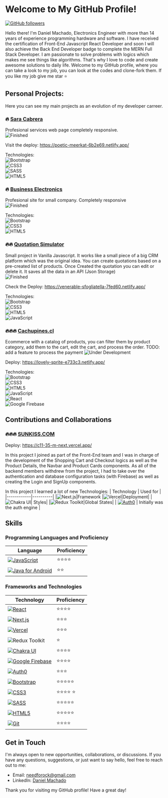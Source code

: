 # Welcome to My GitHub Profile!

[![GitHub followers](https://img.shields.io/github/followers/Needforock2?style=social)](https://github.com/Needforock2)

Hello there! I'm Daniel Machado, Electronics Engineer with more than 14 years of experience programming hardware and software. 
I have received the certification of Front-End Javascript React Developer and soon I will also achieve the Back End Developer badge to complete the MERN Full Stack Developer.
I am passionate to solve problems with logics which makes me see things like algorithms. That's why I love to code and create awesome solutions to daily life.
Welcome to my GitHub profile, where you can take a look to my job, you can look at the codes and clone-fork them. If you like my job give me star ⭐️ 



## Personal Projects: 
Here you can see my main projects as an evolution of my developer carreer.

### 🔥 [Sara Cabrera](https://github.com/Needforock2/Proyecto-Final-DanielMachado)
Profesional services web page completely responsive. </br>
![Finished](https://img.shields.io/badge/Status-Finished-00C853?style=for-the-badge)

Visit the deploy: https://poetic-meerkat-6b2e69.netlify.app/

Technologies: </br>
![Bootstrap](https://img.shields.io/badge/-Bootstrap-7952B3?logo=bootstrap&logoColor=white&style=for-the-badge) </br>
![CSS3](https://img.shields.io/badge/-CSS3-1572B6?logo=css3&logoColor=white&style=for-the-badge) </br>
![SASS](https://img.shields.io/badge/-Sass-CC6699?logo=sass&logoColor=white&style=for-the-badge) </br>
![HTML5](https://img.shields.io/badge/-HTML5-E34F26?logo=html5&logoColor=white&style=for-the-badge) </br>



### 🔥 [Business Electronics](https://priceless-booth-f5d813.netlify.app/)
Profesional site for small company. Completely responsive </br>
![Finished](https://img.shields.io/badge/Status-Finished-00C853?style=for-the-badge)

Technologies: </br>
![Bootstrap](https://img.shields.io/badge/-Bootstrap-7952B3?logo=bootstrap&logoColor=white&style=for-the-badge)</br>
![CSS3](https://img.shields.io/badge/-CSS3-1572B6?logo=css3&logoColor=white&style=for-the-badge)</br>
![HTML5](https://img.shields.io/badge/-HTML5-E34F26?logo=html5&logoColor=white&style=for-the-badge)</br>

### 🔥🔥 [Quotation Simulator](https://github.com/Needforock2/JS-Entrega-Final-Daniel-Machado)

Small project in Vanilla Javascript. It works like a small piece of a big CRM platform which was the original idea.
You can create quotations based on a pre-created list of products.
Once Created the quotation you can edit or delete it.
It saves all the data in an API (Json Storage)</br>
![Finished](https://img.shields.io/badge/Status-Finished-00C853?style=for-the-badge)

Check the Deploy: https://venerable-sfogliatella-7fed60.netlify.app/

Technologies: </br>
![Bootstrap](https://img.shields.io/badge/-Bootstrap-7952B3?logo=bootstrap&logoColor=white&style=for-the-badge)</br>
![CSS3](https://img.shields.io/badge/-CSS3-1572B6?logo=css3&logoColor=white&style=for-the-badge)</br>
![HTML5](https://img.shields.io/badge/-HTML5-E34F26?logo=html5&logoColor=white&style=for-the-badge)</br>
![JavaScript](https://img.shields.io/badge/-JavaScript-F7DF1E?logo=javascript&logoColor=white&style=for-the-badge)    </br>

### 🔥🔥🔥 [Cachupines.cl](https://github.com/Needforock2/react-preentrega2-daniel-machado)

Ecommerce with a catalog of products, you can filter them by product category, add them to the cart, edit the cart, and process the order.
TODO: add a feature to process the payment
![Under Development](https://img.shields.io/badge/Status-Under%20Development-FFCA28?style=for-the-badge)

Deploy: https://lovely-sprite-e733c3.netlify.app/

Technologies: </br>
![Bootstrap](https://img.shields.io/badge/-Bootstrap-7952B3?logo=bootstrap&logoColor=white&style=for-the-badge)</br>
![CSS3](https://img.shields.io/badge/-CSS3-1572B6?logo=css3&logoColor=white&style=for-the-badge)</br>
![HTML5](https://img.shields.io/badge/-HTML5-E34F26?logo=html5&logoColor=white&style=for-the-badge)</br>
![JavaScript](https://img.shields.io/badge/-JavaScript-F7DF1E?logo=javascript&logoColor=white&style=for-the-badge) </br>
![React](https://img.shields.io/badge/-React-61DAFB?logo=react&logoColor=white&style=for-the-badge)</br>
![Google Firebase](https://img.shields.io/badge/-Google%20Firebase-FFCA28?logo=firebase&logoColor=black&style=for-the-badge)

## Contributions and Collaborations

### 🔥🔥🔥 [SUNKISS.COM](https://github.com/Needforock2/Sunkiss)
Deploy:  https://c11-35-m-next.vercel.app/

In this project I joined as part of the Front-End team and I was in charge of the development of the Shopping Cart and Checkout logics as well as the Product Details, the Navbar and Product Cards components.
As all of the backend members withdrew from the project, I had to take over the authentication and database configuration tasks (with Firebase) as well as creating the Login and SignUp components.

In this project I learned a lot of new Technologies:
| Technology | Used for |
|------------|----------|
|![Next.js](https://img.shields.io/badge/-Next.js-black?style=for-the-badge&logo=next.js)|Framework
|![Vercel](https://img.shields.io/badge/-Vercel-000000?style=for-the-badge&logo=vercel)|Deployment|
|![Chakra UI](https://img.shields.io/badge/-Chakra%20UI-319795?style=for-the-badge&logo=chakra-ui)| Styles|
|![Redux Toolkit](https://img.shields.io/badge/-Redux%20Toolkit-764ABC?style=for-the-badge&logo=redux)|Global States|
| [![Auth0](https://img.shields.io/badge/-Auth0-EB5424?logo=auth0&logoColor=white&style=for-the-badge)](https://auth0.com/)                 | Initially was the auth engine        |

## Skills

### Programming Languages and Proficiency

| Language           | Proficiency         |
| ------------------ | ------------------- |
| [![JavaScript](https://img.shields.io/badge/-JavaScript-F7DF1E?logo=javascript&logoColor=white&style=for-the-badge)](https://www.javascript.com/)           | ⭐️⭐️⭐️⭐️        |
| [![Java for Android](https://img.shields.io/badge/-Java%20for%20Android-3DDC84?logo=android&logoColor=white&style=for-the-badge)](https://developer.android.com/)   | ⭐️⭐️            |

### Frameworks and Technologies

| Technology         | Proficiency         |
| ------------------ | ------------------- |
| [![React](https://img.shields.io/badge/-React-61DAFB?logo=react&logoColor=white&style=for-the-badge)](https://react.dev/)                 | ⭐️⭐️⭐️⭐️     |
| [![Next.js](https://img.shields.io/badge/-Next.js-000000?logo=next.js&logoColor=white&style=for-the-badge)](https://nextjs.org/)          | ⭐️⭐️⭐️         |
| [![Vercel](https://img.shields.io/badge/-Vercel-000000?logo=vercel&logoColor=white&style=for-the-badge)](https://vercel.com/)             | ⭐️⭐️⭐️            |
|![Redux Toolkit](https://img.shields.io/badge/-Redux%20Toolkit-764ABC?style=for-the-badge&logo=redux)|⭐️|
| [![Chakra UI](https://img.shields.io/badge/-Chakra%20UI-319795?logo=chakra-ui&logoColor=white&style=for-the-badge)](https://chakra-ui.com/) | ⭐️⭐️⭐️⭐️            |
| [![Google Firebase](https://img.shields.io/badge/-Google%20Firebase-FFCA28?logo=firebase&logoColor=black&style=for-the-badge)](https://firebase.google.com/)   | ⭐️⭐️⭐️⭐️            |
| [![Auth0](https://img.shields.io/badge/-Auth0-EB5424?logo=auth0&logoColor=white&style=for-the-badge)](https://auth0.com/)                 | ⭐️⭐️⭐️         |
| [![Bootstrap](https://img.shields.io/badge/-Bootstrap-7952B3?logo=bootstrap&logoColor=white&style=for-the-badge)](https://getbootstrap.com/) | ⭐️⭐️⭐️⭐️⭐️     |
| [![CSS3](https://img.shields.io/badge/-CSS3-1572B6?logo=css3&logoColor=white&style=for-the-badge)](https://www.css3.com/)                 | ⭐️⭐️⭐️⭐️ ⭐️        |
| [![SASS](https://img.shields.io/badge/-Sass-CC6699?logo=sass&logoColor=white&style=for-the-badge)](https://sass-lang.com/)                 | ⭐️⭐️⭐️⭐️⭐️     |
| [![HTML5](https://img.shields.io/badge/-HTML5-E34F26?logo=html5&logoColor=white&style=for-the-badge)](https://html.com/html5/)              | ⭐️⭐️⭐️⭐️⭐️     |
| [![Git](https://img.shields.io/badge/-Git-F05032?logo=git&logoColor=white&style=for-the-badge)](https://git-scm.com/)                    | ⭐️⭐️⭐️⭐️         |


## Get in Touch

I'm always open to new opportunities, collaborations, or discussions. If you have any questions, suggestions, or just want to say hello, feel free to reach out to me:

- Email: needforock@gmail.com
- LinkedIn: [Daniel Machado](https://www.linkedin.com/in/daniel-machado-a21a5a27a/)


Thank you for visiting my GitHub profile! Have a great day!

